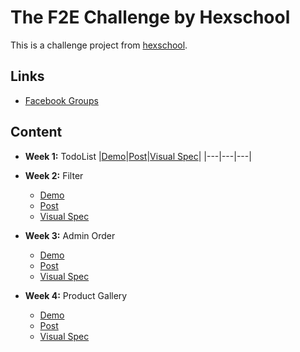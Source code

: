 # The F2E Challenge by Hexschool

This is a challenge project from [hexschool](https://github.com/hexschool/TheF2E).

## Links
  * [Facebook Groups](https://www.facebook.com/groups/173311386703334/)

## Content

* **Week 1:** TodoList
  |[Demo](https://pop0030.github.io/the-f2e-challenge/#/todolist)|[Post](https://www.facebook.com/groups/173311386703334/permalink/179453469422459/)|[Visual Spec](https://hexschool.github.io/THE_F2E_Design/todolist/)|
  |---|---|---|


* **Week 2:** Filter
  * [Demo](https://pop0030.github.io/the-f2e-challenge/#/filter)
  * [Post](https://www.facebook.com/groups/173311386703334/permalink/181532992547840/)
  * [Visual Spec](https://hexschool.github.io/THE_F2E_Design/week2-filter/)

* **Week 3:** Admin Order
  * [Demo](https://pop0030.github.io/the-f2e-challenge/#/admin-order)
  * [Post](https://www.facebook.com/groups/173311386703334/permalink/184948512206288/)
  * [Visual Spec](https://hexschool.github.io/THE_F2E_Design/week3-admin%20order/)

* **Week 4:** Product Gallery
  * [Demo](https://pop0030.github.io/the-f2e-challenge/#/product-gallery)
  * [Post](https://www.facebook.com/groups/173311386703334/permalink/190069861694153/)
  * [Visual Spec](https://hexschool.github.io/THE_F2E_Design/week4-product%20gallery/)

